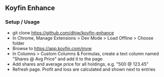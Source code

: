 ## Koyfin Enhance

### Setup / Usage

- git clone https://github.com/dhjw/koyfin-enhance
- In Chrome, Manage Extensions > Dev Mode > Load Offline > Choose folder
- Browse to https://app.koyfin.com/myw
- In Columns > Custom Columns & Formulas, create a text column named "Shares @ Avg Price" and add it to the page
- Add shares and average price for all holdings, e.g. "500 @ 123.45"
- Refresh page. Profit and loss are calculated and shown next to entries
